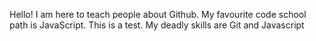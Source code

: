 Hello! I am here to teach people about Github.
My favourite code school path is JavaScript. This is a test.
My deadly skills are Git and Javascript